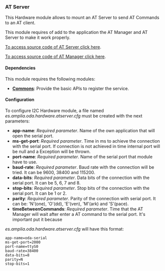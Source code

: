 ### AT Server

This Hardware module allows to mount an AT Server to send AT Commands to an AT client.

This module requires of add to the application the AT Manager and AT Server to make it work properly.

[To access source code of AT Server click here](https://github.com/amplia-iiot/oda/tree/master/oda-hardware/atserver).

[To access source code of AT Manager click here](https://github.com/amplia-iiot/oda/tree/master/oda-hardware/atmanager).

#### Dependencies

This module requires the following modules:
* __[Commons](../../infrastructure/core.md)__: Provide the basic APIs to register the service.

#### Configuration

To configure I2C Hardware module, a file named _es.amplia.oda.hardware.atserver.cfg_ must be created with the next parameters:
 * __app-name__: *Required parameter*. Name of the own application that will open the serial port.
 * __ms-get-port__: *Required parameter*. Time in ms to achieve the connection with the serial port. If connection is 
 not achieved in time internal port will be null and a Exception will be thrown.
 * __port-name__: *Required parameter*. Name of the serial port that module have to use.
 * __baud-rate__: *Required parameter*. Baud rate with the connection will be tried. It can be 9600, 38400 and 115200.
 * __data-bits__: *Required parameter*. Data bits of the connection with the serial port. It can be 5, 6, 7 and 8.
 * __stop-bits__: *Required parameter*. Stop bits of the connection with the serial port. It can be 1 or 2.
 * __parity__: *Required parameter*. Parity of the connection with serial port. It can be: 'N'(one), 'O'(dd), 'E'(ven), 'M'(ark) and 'S'(pace).
 * __timeBetweenCommands__: *Required parameter*. Time that the AT Manager will wait after enter a AT command to the serial port. It's important put it because 
 
 _es.amplia.oda.hardware.atserver.cfg_ will have this format: 
``` 
app-name=oda-serial
ms-get-port=2000
port-name=ttyS0
baud-rate=38400
data-bits=8
parity=N
stop-bits=1
```